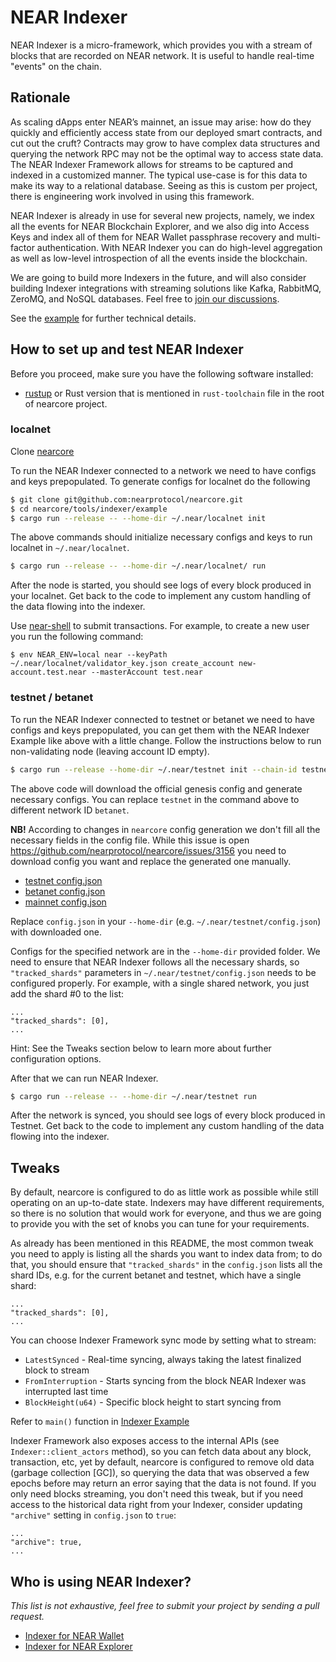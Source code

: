 # NEAR Indexer

NEAR Indexer is a micro-framework, which provides you with a stream of blocks that are recorded on NEAR network. It is useful to handle real-time "events" on the chain.

## Rationale

As scaling dApps enter NEAR’s mainnet, an issue may arise: how do they quickly and efficiently access state from our deployed smart contracts, and cut out the cruft? Contracts may grow to have complex data structures and querying the network RPC may not be the optimal way to access state data. The NEAR Indexer Framework allows for streams to be captured and indexed in a customized manner. The typical use-case is for this data to make its way to a relational database. Seeing as this is custom per project, there is engineering work involved in using this framework.

NEAR Indexer is already in use for several new projects, namely, we index all the events for NEAR Blockchain Explorer, and we also dig into Access Keys and index all of them for NEAR Wallet passphrase recovery and multi-factor authentication. With NEAR Indexer you can do high-level aggregation as well as low-level introspection of all the events inside the blockchain.

We are going to build more Indexers in the future, and will also consider building Indexer integrations with streaming solutions like Kafka, RabbitMQ, ZeroMQ, and NoSQL databases. Feel free to [join our discussions](https://github.com/nearprotocol/nearcore/issues/2996).

See the [example](https://github.com/nearprotocol/nearcore/tree/master/tools/indexer/example) for further technical details.

## How to set up and test NEAR Indexer

Before you proceed, make sure you have the following software installed:
* [rustup](https://rustup.rs/) or Rust version that is mentioned in `rust-toolchain` file in the root of nearcore project.

### localnet

Clone [nearcore](https://github.com/nearprotocol/nearcore)

To run the NEAR Indexer connected to a network we need to have configs and keys prepopulated. To generate configs for localnet do the following

```bash
$ git clone git@github.com:nearprotocol/nearcore.git
$ cd nearcore/tools/indexer/example
$ cargo run --release -- --home-dir ~/.near/localnet init
```

The above commands should initialize necessary configs and keys to run localnet in `~/.near/localnet`.

```bash
$ cargo run --release -- --home-dir ~/.near/localnet/ run
```

After the node is started, you should see logs of every block produced in your localnet. Get back to the code to implement any custom handling of the data flowing into the indexer.

Use [near-shell](https://github.com/near/near-shell) to submit transactions. For example, to create a new user you run the following command:

```
$ env NEAR_ENV=local near --keyPath ~/.near/localnet/validator_key.json create_account new-account.test.near --masterAccount test.near
```


### testnet / betanet

To run the NEAR Indexer connected to testnet or betanet we need to have configs and keys prepopulated, you can get them with the NEAR Indexer Example like above with a little change. Follow the instructions below to run non-validating node (leaving account ID empty).

```bash
$ cargo run --release --home-dir ~/.near/testnet init --chain-id testnet --download
```

The above code will download the official genesis config and generate necessary configs. You can replace `testnet` in the command above to different network ID `betanet`.

**NB!** According to changes in `nearcore` config generation we don't fill all the necessary fields in the config file. While this issue is open https://github.com/nearprotocol/nearcore/issues/3156 you need to download config you want and replace the generated one manually.
 - [testnet config.json](https://s3-us-west-1.amazonaws.com/build.nearprotocol.com/nearcore-deploy/testnet/config.json)
 - [betanet config.json](https://s3-us-west-1.amazonaws.com/build.nearprotocol.com/nearcore-deploy/betanet/config.json)
 - [mainnet config.json](https://s3-us-west-1.amazonaws.com/build.nearprotocol.com/nearcore-deploy/mainnet/config.json)
 
Replace `config.json` in your `--home-dir` (e.g. `~/.near/testnet/config.json`) with downloaded one.

Configs for the specified network are in the `--home-dir` provided folder. We need to ensure that NEAR Indexer follows all the necessary shards, so `"tracked_shards"` parameters in `~/.near/testnet/config.json` needs to be configured properly. For example, with a single shared network, you just add the shard #0 to the list:

```
...
"tracked_shards": [0],
...
```

Hint: See the Tweaks section below to learn more about further configuration options.

After that we can run NEAR Indexer.


```bash
$ cargo run --release -- --home-dir ~/.near/testnet run
```

After the network is synced, you should see logs of every block produced in Testnet. Get back to the code to implement any custom handling of the data flowing into the indexer.

## Tweaks

By default, nearcore is configured to do as little work as possible while still operating on an up-to-date state. Indexers may have different requirements, so there is no solution that would work for everyone, and thus we are going to provide you with the set of knobs you can tune for your requirements.

As already has been mentioned in this README, the most common tweak you need to apply is listing all the shards you want to index data from; to do that, you should ensure that `"tracked_shards"` in the `config.json` lists all the shard IDs, e.g. for the current betanet and testnet, which have a single shard:

```
...
"tracked_shards": [0],
...
```


You can choose Indexer Framework sync mode by setting what to stream:
 - `LatestSynced` - Real-time syncing, always taking the latest finalized block to stream
 - `FromInterruption` - Starts syncing from the block NEAR Indexer was interrupted last time 
 - `BlockHeight(u64)` - Specific block height to start syncing from
 
 Refer to `main()` function in [Indexer Example](https://github.com/nearprotocol/nearcore/blob/master/tools/indexer/example/src/main.rs)

Indexer Framework also exposes access to the internal APIs (see `Indexer::client_actors` method), so you can fetch data about any block, transaction, etc, yet by default, nearcore is configured to remove old data (garbage collection [GC]), so querying the data that was observed a few epochs before may return an error saying that the data is not found. If you only need blocks streaming, you don't need this tweak, but if you need access to the historical data right from your Indexer, consider updating `"archive"` setting in `config.json` to `true`:

```
...
"archive": true,
...
```


## Who is using NEAR Indexer?

*This list is not exhaustive, feel free to submit your project by sending a pull request.*

* [Indexer for NEAR Wallet](https://github.com/near/near-indexer-for-wallet)
* [Indexer for NEAR Explorer](https://github.com/near/near-indexer-for-explorer)
